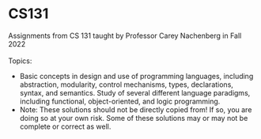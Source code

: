 # CS131
Assignments from CS 131 taught by Professor Carey Nachenberg in Fall 2022 <br /> 
<br /> 
Topics: <br /> 
- Basic concepts in design and use of programming languages, including abstraction, modularity, control mechanisms, types, declarations, syntax, and semantics. Study of several different language paradigms, including functional, object-oriented, and logic programming.
- Note: These solutions should not be directly copied from! If so, you are doing so at your own risk. Some of these solutions may or may not be complete or correct as well.
